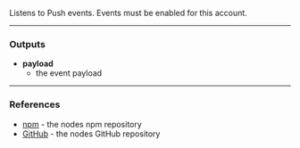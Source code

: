 Listens to Push events.
Events must be enabled for this account.

---

### **Outputs**
 - **payload**
   - the event payload

---

### **References**
 - [npm](https://npmjs.com/package/node-red-contrib-alexa-remote2) - the nodes npm repository
 - [GitHub](https://github.com/586837r/node-red-contrib-alexa-remote2) - the nodes GitHub repository